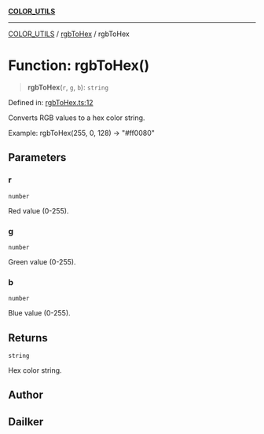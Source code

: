 [**COLOR_UTILS**](../../README.md)

***

[COLOR_UTILS](../../README.md) / [rgbToHex](../README.md) / rgbToHex

# Function: rgbToHex()

> **rgbToHex**(`r`, `g`, `b`): `string`

Defined in: [rgbToHex.ts:12](https://github.com/dailker/everyutil/blob/db1e809d4c097dd2ba5f952e07c115f09a518c6c/src/color/rgbToHex.ts#L12)

Converts RGB values to a hex color string.

Example: rgbToHex(255, 0, 128) → "#ff0080"

## Parameters

### r

`number`

Red value (0-255).

### g

`number`

Green value (0-255).

### b

`number`

Blue value (0-255).

## Returns

`string`

Hex color string.

## Author

## Dailker
